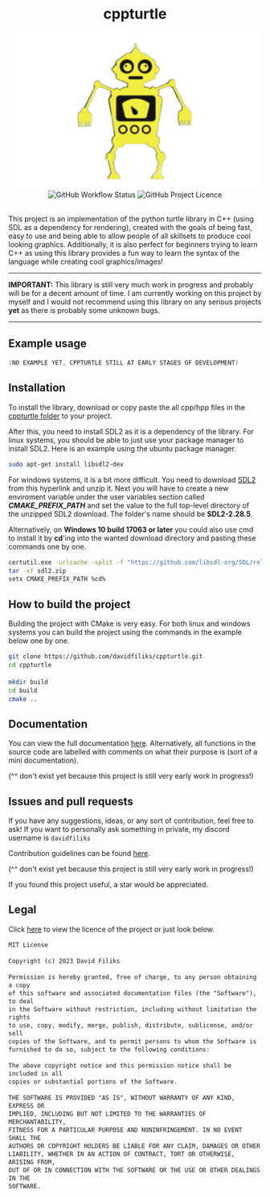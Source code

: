 <h1 align="center">cppturtle</h1>
<p align="center">
<img src="assets/transparent.png" align="center" width="500" title="cppturtle">
<br>
<img alt="GitHub Workflow Status" align="center" src="https://img.shields.io/github/actions/workflow/status/davidfiliks/cppturtle/cmake-multi-platform.yml">
<img alt="GitHub Project Licence" align="center" src="https://img.shields.io/github/license/davidfiliks/cppturtle">
</p>
<br>
This project is an implementation of the python turtle library in C++ (using SDL as a dependency for rendering), created with the goals of being fast, easy to use and being able to allow people of all skillsets to
produce cool looking graphics. Additionally, it is also perfect for beginners trying to learn C++ as using this library provides a fun way to learn the syntax of the language while creating cool graphics/images!

- - -

**IMPORTANT:** This library is still very much work in progress and probably will be for a decent amount of time. I am currently working on this project by myself and I would not recommend using this library on any serious projects **yet** as there is probably some unknown bugs.

- - -


## Example usage
```cpp
(NO EXAMPLE YET, CPPTURTLE STILL AT EARLY STAGES OF DEVELOPMENT)
```

## Installation
To install the library, download or copy paste the all cpp/hpp files in the [cppturtle folder](https://github.com/davidfiliks/cppturtle/tree/main/cppturtle) to your project.

After this, you need to install SDL2 as it is a dependency of the library. For linux systems, you should be able to just use your package manager to install SDL2.
Here is an example using the ubuntu package manager.
```bash
sudo apt-get install libsdl2-dev
```

For windows systems, it is a bit more difficult. You need to download [SDL2](https://github.com/libsdl-org/SDL/releases/download/release-2.28.5/SDL2-devel-2.28.5-VC.zip) from this hyperlink and unzip it.
Next you will have to create a new enviroment variable under the user variables section called ***CMAKE_PREFIX_PATH*** and set the value to the full top-level directory of the unzipped SDL2 download. The folder's
name should be **SDL2-2.28.5**.

Alternatively, on **Windows 10 build 17063 or later** you could also use cmd to install it by **cd**'ing into the wanted download directory and pasting these commands one by one.
```bash
certutil.exe -urlcache -split -f "https://github.com/libsdl-org/SDL/releases/download/release-2.28.5/SDL2-devel-2.28.5-VC.zip" sdl2.zip
tar -xf sdl2.zip
setx CMAKE_PREFIX_PATH %cd%
```

## How to build the project
Building the project with CMake is very easy. For both linux and windows systems you can build the project using the commands in the example below one by one.
```bash
git clone https://github.com/davidfiliks/cppturtle.git
cd cppturtle

mkdir build
cd build
cmake ..
```

## Documentation 
You can view the full documentation [here](docs/documentation.md). Alternatively, all functions in the source code are labelled with comments on what their purpose is (sort of a mini documentation). 

(^^ don't exist yet because this project is still very early work in progress!)

## Issues and pull requests 
If you have any suggestions, ideas, or any sort of contribution, feel free to ask! If you want to personally ask something in private, my discord username is `davidfiliks`

Contribution guidelines can be found [here](CONTRIBUTING.md).

(^^ don't exist yet because this project is still very early work in progress!)

If you found this project useful, a star would be appreciated.

## Legal
Click [here](https://github.com/davidfiliks/cppturtle/blob/main/LICENSE) to view the licence of the project or just look below.

```
MIT License

Copyright (c) 2023 David Filiks

Permission is hereby granted, free of charge, to any person obtaining a copy
of this software and associated documentation files (the "Software"), to deal
in the Software without restriction, including without limitation the rights
to use, copy, modify, merge, publish, distribute, sublicense, and/or sell
copies of the Software, and to permit persons to whom the Software is
furnished to do so, subject to the following conditions:

The above copyright notice and this permission notice shall be included in all
copies or substantial portions of the Software.

THE SOFTWARE IS PROVIDED "AS IS", WITHOUT WARRANTY OF ANY KIND, EXPRESS OR
IMPLIED, INCLUDING BUT NOT LIMITED TO THE WARRANTIES OF MERCHANTABILITY,
FITNESS FOR A PARTICULAR PURPOSE AND NONINFRINGEMENT. IN NO EVENT SHALL THE
AUTHORS OR COPYRIGHT HOLDERS BE LIABLE FOR ANY CLAIM, DAMAGES OR OTHER
LIABILITY, WHETHER IN AN ACTION OF CONTRACT, TORT OR OTHERWISE, ARISING FROM,
OUT OF OR IN CONNECTION WITH THE SOFTWARE OR THE USE OR OTHER DEALINGS IN THE
SOFTWARE.
```
